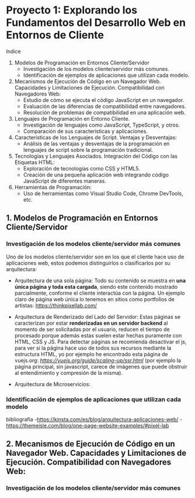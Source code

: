 # Proyecto 1: Explorando los Fundamentos del Desarrollo Web en Entornos de Cliente

Indice
1. Modelos de Programación en Entornos Cliente/Servidor
   + Investigación de los modelos cliente/servidor más comunes.
   + Identificación de ejemplos de aplicaciones que utilizan cada modelo.
2. Mecanismos de Ejecución de Código en un Navegador Web. Capacidades y Limitaciones de Ejecución. Compatibilidad con Navegadores Web:
   + Estudio de cómo se ejecuta el código JavaScript en un navegador.
   + Evaluación de las diferencias de compatibilidad entre navegadores.
   + Resolución de problemas de compatibilidad en una aplicación web.
3. Lenguajes de Programación en Entorno Cliente.
   + Investigación de lenguajes como JavaScript, TypeScript, y otros.
   + Comparación de sus características y aplicaciones.
4. Características de los Lenguajes de Script. Ventajas y Desventajas:
   + Análisis de las ventajas y desventajas de la programación en lenguajes de script sobre la programación tradicional.
5. Tecnologías y Lenguajes Asociados. Integración del Código con las Etiquetas HTML:
   + Exploración de tecnologías como CSS y HTML5.
   + Creación de una pequeña aplicación web integrando código JavaScript de diferentes maneras.
6. Herramientas de Programación:
   + Uso de herramientas como Visual Studio Code, Chrome DevTools, etc.

## 1. Modelos de Programación en Entornos Cliente/Servidor
### Investigación de los modelos cliente/servidor más comunes
Uno de los modelos cliente/servidor son en los que el cliente hace uso de aplicaciones web, estos podemos distinguirlos o clasificarlos por su arquitectura:
   + Arquitectura de una sola página: Todo su contenido se muestra en **una única página y toda esta cargada**, siendo este contenido mostrado parcialmente, conforme el cliente interactúa con la página. Un ejemplo claro de página web única lo tenemos en sitios como portfolios de artistas: https://thinkpixellab.com/
   + Arquitectura de Renderizado del Lado del Servidor: Estas páginas se caracterizan por estar **renderizadas en un servidor backend** al momento de ser solicitadas por el usuario, reducen el tiempo de procesado porque además estas suelen estar hechas puramente con HTML, CSS y JS. Para detectar páginas se recomienda desactivar el js, para ver si la página hace uso de todos sus recursos mediante la estructura HTML, yo por ejemplo he encontrado esta página de vuejs.org: _https://vuejs.org/guide/scaling-up/ssr.html_ (por ejemplo la página principal, sin javascript, carece de imágenes que puede obstruir al entendimiento y compresión de la misma).

   + Arquitectura de Microservicios: 





### Identificación de ejemplos de aplicaciones que utilizan cada modelo


bibliografia
-https://kinsta.com/es/blog/arquitectura-aplicaciones-web/
-https://themeisle.com/blog/one-page-website-examples/#pixel-lab



## 2. Mecanismos de Ejecución de Código en un Navegador Web. Capacidades y Limitaciones de Ejecución. Compatibilidad con Navegadores Web:
### Investigación de los modelos cliente/servidor más comunes
